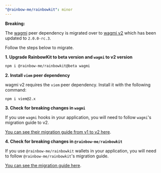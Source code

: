 ```yaml
---
"@rainbow-me/rainbowkit": minor
---
```


**Breaking:**

The [wagmi](https://wagmi.sh) peer dependency is migrated over to [wagmi v2](https://rc.wagmi.sh/) which has been updated to `2.0.0-rc.3`.

Follow the steps below to migrate.

**1. Upgrade RainbowKit to beta version and `wagmi` to v2 version**

```bash
npm i @rainbow-me/rainbowkit@beta wagmi
```

**2. Install `viem` peer dependency**

wagmi v2 requires the `viem` peer dependency. Install it with the following command:

```bash
npm i viem@2.x
```

**3. Check for breaking changes in `wagmi`**

If you use `wagmi` hooks in your application, you will need to follow `wagmi`'s migration guide to v2.


[You can see their migration guide from v1 to v2 here](https://wagmi.sh/react/guides/migrate-from-v1-to-v2).


**4. Check for breaking changes in `@rainbow-me/rainbowkit`**

If you use `@rainbow-me/rainbowkit` wallets in your application, you will need to follow `@rainbow-me/rainbowkit`'s migration guide.


[You can see the migration guide here](https://wagmi.sh/react/guides/migrate-from-v1-to-v2).
